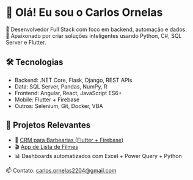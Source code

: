 # 👋 Olá! Eu sou o Carlos Ornelas

🔧 Desenvolvedor Full Stack com foco em backend, automação e dados.  
🚀 Apaixonado por criar soluções inteligentes usando Python, C#, SQL Server e Flutter.

## 🛠 Tecnologias
- Backend: .NET Core, Flask, Django, REST APIs
- Data: SQL Server, Pandas, NumPy, R
- Frontend: Angular, React, JavaScript ES6+
- Mobile: Flutter + Firebase
- Outros: Selenium, Git, Docker, VBA

## 🚀 Projetos Relevantes
- 🔧 [CRM para Barbearias (Flutter + Firebase)]([link](https://github.com/carlosornelas2204/i_barber))
- 🎬 [App de Lista de Filmes]([link](https://github.com/carlosornelas2204/MovieList))
- 📊 Dashboards automatizados com Excel + Power Query + Python

📫 Contato: carlos.ornelas2204@gmail.com
